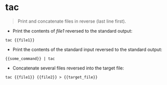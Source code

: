 # tac

> Print and concatenate files in reverse (last line first).

- Print the contents of *file1* reversed to the standard output:

`tac {{file1}}`

- Print the contents of the standard input reversed to the standard output:

`{{some_command}} | tac`

- Concatenate several files reversed into the target file:

`tac {{file1}} {{file2}} > {{target_file}}`
